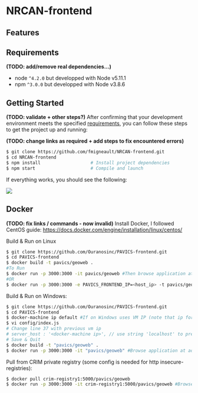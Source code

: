 # NRCAN-frontend

## Features

## Requirements 

**(TODO: add/remove real dependencies...)**
* node `^4.2.0` but developped with Node v5.11.1
* npm `^3.0.0` but developped with Node v3.8.6

## Getting Started 

**(TODO: validate + other steps?)**
After confirming that your development environment meets the specified [requirements](#requirements), you can follow these steps to get the project up and running:

**(TODO: change links as required + add steps to fix encountered errors)**
```bash
$ git clone https://github.com/fmigneault/NRCAN-frontend.git
$ cd NRCAN-frontend
$ npm install                   # Install project dependencies
$ npm start                     # Compile and launch
```

If everything works, you should see the following:

<img src="http://i.imgur.com/zR7VRG6.png?2" />

## Docker
**(TODO: fix links / commands - now invalid)**
Install Docker, I followed CentOS guide: https://docs.docker.com/engine/installation/linux/centos/

Build & Run on Linux
```bash
$ git clone https://github.com/Ouranosinc/PAVICS-frontend.git
$ cd PAVICS-frontend
$ docker build -t pavics/geoweb .
#To Run
$ docker run -p 3000:3000 -it pavics/geoweb #Then browse application at localhost:3000
#OR
$ docker run -p 3000:3000 -e PAVICS_FRONTEND_IP=<host_ip> -t pavics/geoweb #Then browse application at host_ip:3000
```

Build & Run on Windows:
```bash
$ git clone https://github.com/Ouranosinc/PAVICS-frontend.git
$ cd PAVICS-frontend
$ docker-machine ip default #If on Windows uses VM IP (note that ip for next step)
$ vi config/index.js
# Change line 37 with previous vm ip
# server_host : '<docker-machine ip>', // use string 'localhost' to prevent exposure on local network
# Save & Quit
$ docker build -t "pavics/geoweb" .
$ docker run -p 3000:3000 -it "pavics/geoweb" #Browse application at address <docker-machine ip>:3000
```

Pull from CRIM private registry (some config is needed for http insecure-registries):
```bash
$ docker pull crim-registry1:5000/pavics/geoweb
$ docker run -p 3000:3000 -it crim-registry1:5000/pavics/geoweb #Browse application at localhost:3000
```
